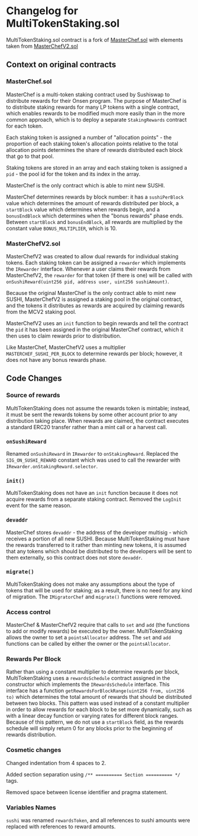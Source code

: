 # Changelog for MultiTokenStaking.sol

MultiTokenStaking.sol contract is a fork of [MasterChef.sol](https://github.com/sushiswap/sushiswap/blob/master/contracts/MasterChef.sol) with elements taken from [MasterChefV2.sol](https://github.com/sushiswap/sushiswap/blob/master/contracts/MasterChefV2.sol)

## Context on original contracts

### MasterChef.sol

MasterChef is a multi-token staking contract used by Sushiswap to distribute rewards for their Onsen program. The purpose of MasterChef is to distribute staking rewards for many LP tokens with a single contract, which enables rewards to be modified much more easily than in the more common approach, which is to deploy a separate `StakingRewards` contract for each token.

Each staking token is assigned a number of "allocation points" - the proportion of each staking token's allocation points relative to the total allocation points determines the share of rewards distributed each block that go to that pool.

Staking tokens are stored in an array and each staking token is assigned a `pid` - the pool id for the token and its index in the array.

MasterChef is the only contract which is able to mint new SUSHI.

MasterChef determines rewards by block number: it has a `sushiPerBlock` value which determines the amount of rewards distributed per block, a `startBlock` value which determines when rewards begin, and a `bonusEndBlock` which determines when the "bonus rewards" phase ends. Between `startBlock` and `bonusEndBlock`, all rewards are multiplied by the constant value `BONUS_MULTIPLIER`, which is 10.

### MasterChefV2.sol

MasterChefV2 was created to allow dual rewards for individual staking tokens. Each staking token can be assigned a `rewarder` which implements the `IRewarder` interface. Whenever a user claims their rewards from MasterChefV2, the `rewarder` for that token (if there is one) will be called with `onSushiReward(uint256 pid, address user, uint256 sushiAmount)`.

Because the original MasterChef is the only contract able to mint new SUSHI, MasterChefV2 is assigned a staking pool in the original contract, and the tokens it distributes as rewards are acquired by claiming rewards from the MCV2 staking pool.

MasterChefV2 uses an `init` function to begin rewards and tell the contract the `pid` it has been assigned in the original MasterChef contract, which it then uses to claim rewards prior to distribution.

Like MasterChef, MasterChefV2 uses a multiplier `MASTERCHEF_SUSHI_PER_BLOCK` to determine rewards per block; however, it does not have any bonus rewards phase.

## Code Changes

### Source of rewards
MultiTokenStaking does not assume the rewards token is mintable; instead, it must be sent the rewards tokens by some other account prior to any distribution taking place. When rewards are claimed, the contract executes a standard ERC20 transfer rather than a mint call or a harvest call.

### `onSushiReward`
Renamed `onSushiReward` in `IRewarder` to `onStakingReward`. Replaced the `SIG_ON_SUSHI_REWARD` constant which was used to call the rewarder with `IRewarder.onStakingReward.selector`.

### `init()`
MultiTokenStaking does not have an `init` function because it does not acquire rewards from a separate staking contract. Removed the `LogInit` event for the same reason.

### `devaddr`
MasterChef stores `devaddr` - the address of the developer multisig - which receives a portion of all new SUSHI. Because MultiTokenStaking must have the rewards transferred to it rather than minting new tokens, it is assumed that any tokens which should be distributed to the developers will be sent to them externally, so this contract does not store `devaddr`.

### `migrate()`
MultiTokenStaking does not make any assumptions about the type of tokens that will be used for staking; as a result, there is no need for any kind of migration. The `IMigratorChef` and `migrate()` functions were removed.

### Access control
MasterChef & MasterChefV2 require that calls to `set` and `add` (the functions to add or modify rewards) be executed by the owner. MultiTokenStaking allows the owner to set a `pointsAllocator` address. The `set` and `add` functions can be called by either the owner or the `pointsAllocator`.

### Rewards Per Block

Rather than using a constant multiplier to determine rewards per block, MultiTokenStaking uses a `rewardsSchedule` contract assigned in the constructor which implements the `IRewardsSchedule` interface. This interface has a function `getRewardsForBlockRange(uint256 from, uint256 to)` which determines the total amount of rewards that should be distributed between two blocks. This pattern was used instead of a constant multiplier in order to allow rewards for each block to be set more dynamically, such as with a linear decay function or varying rates for different block ranges.
Because of this pattern, we do not use a `startBlock` field, as the rewards schedule will simply return 0 for any blocks prior to the beginning of rewards distribution.

### Cosmetic changes

Changed indentation from 4 spaces to 2.

Added section separation using `/** ========== Section ========== */` tags.

Removed space between license identifier and pragma statement.

### Variables Names

`sushi` was renamed `rewardsToken`, and all references to sushi amounts were replaced with references to reward amounts.
